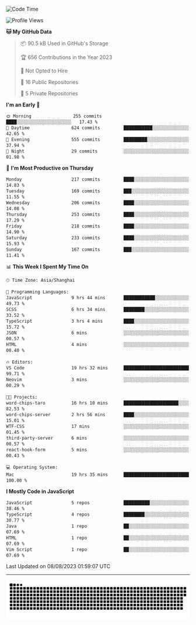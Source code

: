 <!--
<picture>
  <source
    srcset="https://github-readme-stats.vercel.app/api?username=kevinxft&show_icons=true&theme=dark"
    media="(prefers-color-scheme: dark)"
  />
  <source
    srcset="https://github-readme-stats.vercel.app/api?username=kevinxft&show_icons=true"
    media="(prefers-color-scheme: light), (prefers-color-scheme: no-preference)"
  />
  <img src="https://github-readme-stats.vercel.app/api?username=kevinxft&show_icons=true" />
</picture>
-->

<!--START_SECTION:waka-->
![Code Time](http://img.shields.io/badge/Code%20Time-1%2C135%20hrs%2046%20mins-blue)

![Profile Views](http://img.shields.io/badge/Profile%20Views-126-blue)

**🐱 My GitHub Data** 

> 📦 90.5 kB Used in GitHub's Storage 
 > 
> 🏆 656 Contributions in the Year 2023
 > 
> 🚫 Not Opted to Hire
 > 
> 📜 16 Public Repositories 
 > 
> 🔑 5 Private Repositories 
 > 
**I'm an Early 🐤** 

```text
🌞 Morning                255 commits         ████░░░░░░░░░░░░░░░░░░░░░   17.43 % 
🌆 Daytime                624 commits         ███████████░░░░░░░░░░░░░░   42.65 % 
🌃 Evening                555 commits         █████████░░░░░░░░░░░░░░░░   37.94 % 
🌙 Night                  29 commits          ░░░░░░░░░░░░░░░░░░░░░░░░░   01.98 % 
```
📅 **I'm Most Productive on Thursday** 

```text
Monday                   217 commits         ████░░░░░░░░░░░░░░░░░░░░░   14.83 % 
Tuesday                  169 commits         ███░░░░░░░░░░░░░░░░░░░░░░   11.55 % 
Wednesday                206 commits         ████░░░░░░░░░░░░░░░░░░░░░   14.08 % 
Thursday                 253 commits         ████░░░░░░░░░░░░░░░░░░░░░   17.29 % 
Friday                   218 commits         ████░░░░░░░░░░░░░░░░░░░░░   14.90 % 
Saturday                 233 commits         ████░░░░░░░░░░░░░░░░░░░░░   15.93 % 
Sunday                   167 commits         ███░░░░░░░░░░░░░░░░░░░░░░   11.41 % 
```


📊 **This Week I Spent My Time On** 

```text
🕑︎ Time Zone: Asia/Shanghai

💬 Programming Languages: 
JavaScript               9 hrs 44 mins       ████████████░░░░░░░░░░░░░   49.73 % 
SCSS                     6 hrs 34 mins       ████████░░░░░░░░░░░░░░░░░   33.52 % 
TypeScript               3 hrs 4 mins        ████░░░░░░░░░░░░░░░░░░░░░   15.72 % 
JSON                     6 mins              ░░░░░░░░░░░░░░░░░░░░░░░░░   00.57 % 
HTML                     4 mins              ░░░░░░░░░░░░░░░░░░░░░░░░░   00.40 % 

🔥 Editors: 
VS Code                  19 hrs 32 mins      █████████████████████████   99.71 % 
Neovim                   3 mins              ░░░░░░░░░░░░░░░░░░░░░░░░░   00.29 % 

🐱‍💻 Projects: 
word-chips-taro          16 hrs 10 mins      █████████████████████░░░░   82.53 % 
word-chips-server        2 hrs 56 mins       ████░░░░░░░░░░░░░░░░░░░░░   15.01 % 
WTF-CSS                  17 mins             ░░░░░░░░░░░░░░░░░░░░░░░░░   01.45 % 
third-party-server       6 mins              ░░░░░░░░░░░░░░░░░░░░░░░░░   00.57 % 
react-hook-form          5 mins              ░░░░░░░░░░░░░░░░░░░░░░░░░   00.43 % 

💻 Operating System: 
Mac                      19 hrs 35 mins      █████████████████████████   100.00 % 
```

**I Mostly Code in JavaScript** 

```text
JavaScript               5 repos             ██████████░░░░░░░░░░░░░░░   38.46 % 
TypeScript               4 repos             ████████░░░░░░░░░░░░░░░░░   30.77 % 
Java                     1 repo              ██░░░░░░░░░░░░░░░░░░░░░░░   07.69 % 
HTML                     1 repo              ██░░░░░░░░░░░░░░░░░░░░░░░   07.69 % 
Vim Script               1 repo              ██░░░░░░░░░░░░░░░░░░░░░░░   07.69 % 
```




 Last Updated on 08/08/2023 01:59:07 UTC
<!--END_SECTION:waka-->

---

<picture>
  <source media="(prefers-color-scheme: dark)" srcset="https://raw.githubusercontent.com/kevinxft/kevinxft/output/github-contribution-grid-snake-dark.svg">
  <source media="(prefers-color-scheme: light)" srcset="https://raw.githubusercontent.com/kevinxft/kevinxft/output/github-contribution-grid-snake.svg">
  <img alt="github contribution grid snake animation" src="https://raw.githubusercontent.com/kevinxft/kevinxft/output/github-contribution-grid-snake.svg">
</picture>